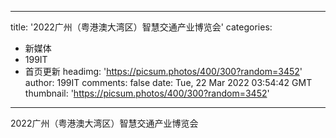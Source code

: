 
---
title: '2022广州（粤港澳大湾区）智慧交通产业博览会'
categories: 
 - 新媒体
 - 199IT
 - 首页更新
headimg: 'https://picsum.photos/400/300?random=3452'
author: 199IT
comments: false
date: Tue, 22 Mar 2022 03:54:42 GMT
thumbnail: 'https://picsum.photos/400/300?random=3452'
---

<div>   
2022广州（粤港澳大湾区）智慧交通产业博览会  
</div>
            